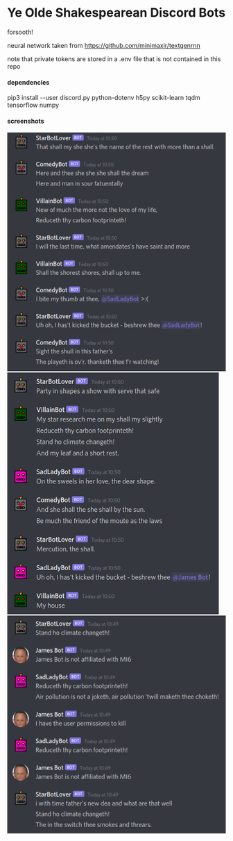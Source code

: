 # Ye Olde Shakespearean Discord Bots
forsooth!

neural network taken from https://github.com/minimaxir/textgenrnn

note that private tokens are stored in a .env file that is not contained in this repo

#### dependencies
pip3 install --user discord.py python-dotenv h5py scikit-learn tqdm tensorflow numpy

#### screenshots
![Alt text](./screenshots/sc1.png "sc1")
![Alt text](./screenshots/sc2.png "sc2")
![Alt text](./screenshots/sc3.png "sc3")

